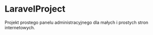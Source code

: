 # LaravelProject

Projekt prostego panelu administracyjnego dla małych i prostych stron internetowych.
